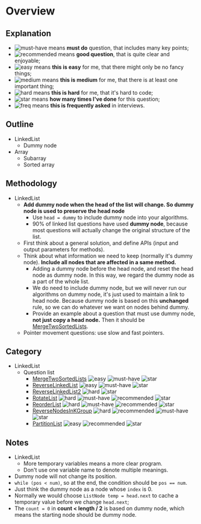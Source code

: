 # Overview

## Explanation

- ![must-have][must-have] means __must do__ question, that includes many key points;
- ![recommended][recommended] means __good question__, that is quite clear and enjoyable;
- ![easy][easy] means __this is easy__ for me, that there might only be no fancy things;
- ![medium][medium] means __this is medium__ for me, that there is at least one important thing;
- ![hard][hard] means __this is hard__ for me, that it's hard to code;
- ![star][star] means __how many times I've done__ for this question;
- ![freq][freq] means __this is frequently asked__ in interviews.

## Outline

- LinkedList
  - Dummy node
- Array
  - Subarray
  - Sorted array

## Methodology

- LinkedList
  - **Add dummy node when the head of the list will change. So dummy node is used to preserve the head node**
    - Use `head = dummy` to include dummy node into your algorithms.
    - 90% of linked list questions have used **dummy node**, because most questions will actually change the original structure of the list.
  - First think about a general solution, and define APIs (input and output parameters for methods).
  - Think about what information we need to keep (normally it's dummy node). **Include all nodes that are affected in a same method.**
    - Adding a dummy node before the head node, and reset the head node as dummy node. In this way, we regard the dummy node as a part of the whole list.
    - We do need to include dummy node, but we will never run our algorithms on dummy node, it's just used to maintain a link to head node. Because dummy node is based on this **unchanged** rule, so we can do whatever we want on nodes behind dummy.
    - Provide an example about a question that must use dummy node, **not just copy a head node.** Then it should be [MergeTwoSortedLists](MergeTwoSortedLists.md).
  - Pointer movement questions: use slow and fast pointers.

## Category

- LinkedList
  - Question list
    - [MergeTwoSortedLists](MergeTwoSortedLists.md) ![easy][easy] ![must-have][must-have] ![star][star]
    - [ReverseLinkedList](ReverseLinkedList.md) ![easy][easy] ![must-have][must-have] ![star][star]
    - [ReverseLinkedList2](ReverseLinkedList2.md) ![hard][hard] ![star][star]
    - [RotateList](RotateList.md) ![hard][hard] ![must-have][must-have] ![recommended][recommended] ![star][star]
    - [ReorderList](ReorderList.md) ![hard][hard] ![must-have][must-have] ![recommended][recommended] ![star][star]
    - [ReverseNodesInKGroup](ReverseNodesInKGroup.md) ![hard][hard] ![recommended][recommended] ![must-have][must-have] ![star][star]
    - [PartitionList](PartitionList.md) ![easy][easy] ![recommended][recommended] ![star][star]

## Notes

- LinkedList
  - More temporary variables means a more clear program.
  - Don't use one variable name to denote multiple meanings.
- Dummy node will not change its position.
- `while (pos < num)`, so at the end, the condition should be `pos == num`.
- Just think the dummy node as a node whose `index` is 0.
- Normally we would choose `ListNode temp = head.next` to cache a temporary value before we change `head.next`;
- The `count = 0` in **count < length / 2** is based on dummy node, which means the starting node should be dummy node.

[must-have]: https://jaywcjlove.github.io/sb/ico/min-bibei.svg
[recommended]: https://jaywcjlove.github.io/sb/ico/min-tuijian.svg
[easy]: https://jaywcjlove.github.io/sb/ico/min-free.svg
[medium]: https://jaywcjlove.github.io/sb/ico/min-oss.svg
[hard]: https://jaywcjlove.github.io/sb/ico/min-hot.svg
[freq]: https://jaywcjlove.github.io/sb/ico/min-app-store.svg
[star]: https://jaywcjlove.github.io/sb/star/red.svg
[star0]: https://jaywcjlove.github.io/sb/star/red0.svg
[star1]: https://jaywcjlove.github.io/sb/star/red1.svg
[star2]: https://jaywcjlove.github.io/sb/star/red2.svg
[star3]: https://jaywcjlove.github.io/sb/star/red3.svg
[star4]: https://jaywcjlove.github.io/sb/star/red4.svg
[star5]: https://jaywcjlove.github.io/sb/star/red5.svg